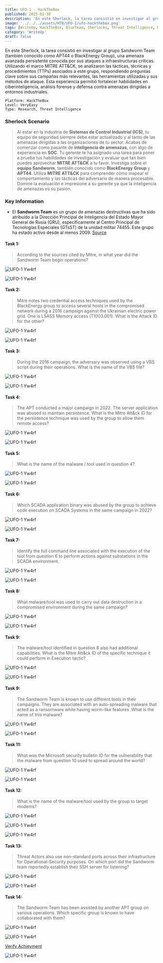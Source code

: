 ```yaml
---
title: UFO-1 - HackTheBox
published: 2025-01-30
description: 'En este Sherlock, la tarea consistió en investigar al grupo Sandworm Team (también conocido como APT44 o BlackEnergy Group), una amenaza avanzada persistente conocida por sus ataques a infraestructuras críticas. Utilizando el marco MITRE ATT&CK, se analizaron las tácticas, técnicas y procedimientos (TTPs) asociados a este grupo, respondiendo preguntas clave sobre sus campañas más relevantes, las herramientas utilizadas y sus métodos de ataque.'
image: '../../../assets/HTB/UFO-1/ufo-hackthebox.png'
tags: [WriteUp, HackTheBox, BlueTeam, Sherlocks, Threat Intelligence, Research]
category: 'WriteUp'
draft: false 
---
```


En este Sherlock, la tarea consistió en investigar al grupo Sandworm Team (también conocido como APT44 o BlackEnergy Group), una amenaza avanzada persistente conocida por sus ataques a infraestructuras críticas. Utilizando el marco MITRE ATT&CK, se analizaron las tácticas, técnicas y procedimientos (TTPs) asociados a este grupo, respondiendo preguntas clave sobre sus campañas más relevantes, las herramientas utilizadas y sus métodos de ataque. Esta experiencia permitió fortalecer habilidades en ciberinteligencia, análisis forense y defensa contra amenazas dirigidas a entornos industriales.

~~~
Platform: HackTheBox
Level: VeryEasy
Type: Research, Threat Intelligence
~~~

### Sherlock  Scenario

> Al estar en la industria de **Sistemas de Control Industrial (ICS)**, tu equipo de seguridad siempre debe estar actualizado y al tanto de las amenazas dirigidas a las organizaciones de tu sector. Acabas de comenzar como pasante de **inteligencia de amenazas**, con algo de experiencia en **SOC**. Tu gerente te ha asignado una tarea para poner a prueba tus habilidades de investigación y evaluar qué tan bien puedes aprovechar **MITRE ATT&CK** a tu favor. Investiga sobre el **equipo Sandworm**, también conocido como **BlackEnergy Group** y **APT44**. Utiliza **MITRE ATT&CK** para comprender cómo mapear el comportamiento y las tácticas del adversario de manera procesable. Domine la evaluación e impresione a su gerente ya que la inteligencia de amenazas es su pasión.

### Key Information

- El **Sandworm Team** es un grupo de amenazas destructivas que ha sido atribuido a la Dirección Principal de Inteligencia del Estado Mayor General de Rusia (GRU), específicamente al Centro Principal de Tecnologías Especiales (GTsST) de la unidad militar 74455. Este grupo ha estado activo desde al menos 2009. [Source](https://attack.mitre.org/groups/G0034/)

#### Task 1: 

> According to the sources cited by Mitre, in what year did the Sandworm Team begin operations?

![UFO-1 Yw4rf](../../../assets/HTB/UFO-1/ufo-1.png)

![UFO-1 Yw4rf](../../../assets/HTB/UFO-1/task-1.png)

#### Task 2:

> Mitre notes two credential access techniques used by the BlackEnergy group to access several hosts in the compromised network during a 2016 campaign against the Ukrainian electric power grid. One is LSASS Memory access (T1003.001). What is the Attack ID for the other?

![UFO-1 Yw4rf](../../../assets/HTB/UFO-1/ufo-2.png)

![UFO-1 Yw4rf](../../../assets/HTB/UFO-1/task-2.png)

#### Task 3:

> During the 2016 campaign, the adversary was observed using a VBS script during their operations. What is the name of the VBS file?

![UFO-1 Yw4rf](../../../assets/HTB/UFO-1/ufo-3.png)

![UFO-1 Yw4rf](../../../assets/HTB/UFO-1/task-3.png)

#### Task 4:

> The APT conducted a major campaign in 2022. The server application was abused to maintain persistence. What is the Mitre Att&ck ID for the persistence technique was used by the group to allow them remote access?

![UFO-1 Yw4rf](../../../assets/HTB/UFO-1/ufo-4.png)

![UFO-1 Yw4rf](../../../assets/HTB/UFO-1/task-4.png)

#### Task 5:

> What is the name of the malware / tool used in question 4?

![UFO-1 Yw4rf](../../../assets/HTB/UFO-1/ufo-5.png)

![UFO-1 Yw4rf](../../../assets/HTB/UFO-1/task-5.png)

#### Task 6:

> Which SCADA application binary was abused by the group to achieve code execution on SCADA Systems in the same campaign in 2022?

![UFO-1 Yw4rf](../../../assets/HTB/UFO-1/ufo-6.png)

![UFO-1 Yw4rf](../../../assets/HTB/UFO-1/task-6.png)

#### Task 7:

> Identify the full command line associated with the execution of the tool from question 6 to perform actions against substations in the SCADA environment.

![UFO-1 Yw4rf](../../../assets/HTB/UFO-1/ufo-7.png)

![UFO-1 Yw4rf](../../../assets/HTB/UFO-1/task-7.png)

#### Task 8:

> What malware/tool was used to carry out data destruction in a compromised environment during the same campaign?

![UFO-1 Yw4rf](../../../assets/HTB/UFO-1/ufo-8.png)

![UFO-1 Yw4rf](../../../assets/HTB/UFO-1/task-8.png)

#### Task 9:

> The malware/tool identified in question 8 also had additional capabilities. What is the Mitre Att&ck ID of the specific technique it could perform in Execution tactic?

![UFO-1 Yw4rf](../../../assets/HTB/UFO-1/ufo-9.png)

![UFO-1 Yw4rf](../../../assets/HTB/UFO-1/task-9.png)

#### Task 9:

> The Sandworm Team is known to use different tools in their campaigns. They are associated with an auto-spreading malware that acted as a ransomware while having worm-like features .What is the name of this malware?

![UFO-1 Yw4rf](../../../assets/HTB/UFO-1/ufo-10.png)

![UFO-1 Yw4rf](../../../assets/HTB/UFO-1/task-10.png)

#### Task 11:

> What was the Microsoft security bulletin ID for the vulnerability that the malware from question 10 used to spread around the world?

![UFO-1 Yw4rf](../../../assets/HTB/UFO-1/ufo-11.png)

![UFO-1 Yw4rf](../../../assets/HTB/UFO-1/task-11.png)

#### Task 12:

> What is the name of the malware/tool used by the group to target modems?

![UFO-1 Yw4rf](../../../assets/HTB/UFO-1/ufo-12.png)

![UFO-1 Yw4rf](../../../assets/HTB/UFO-1/ufo-13.png)

![UFO-1 Yw4rf](../../../assets/HTB/UFO-1/task-12.png)

#### Task 13:

> Threat Actors also use non-standard ports across their infrastructure for Operational-Security purposes. On which port did the Sandworm team reportedly establish their SSH server for listening?

![UFO-1 Yw4rf](../../../assets/HTB/UFO-1/ufo-14.png)

![UFO-1 Yw4rf](../../../assets/HTB/UFO-1/task-13.png)

#### Task 14: 

> The Sandworm Team has been assisted by another APT group on various operations. Which specific group is known to have collaborated with them?

![UFO-1 Yw4rf](../../../assets/HTB/UFO-1/ufo-15.png)

![UFO-1 Yw4rf](../../../assets/HTB/UFO-1/task-14.png)

[Verify Achievment](https://labs.hackthebox.com/achievement/sherlock/2035837/840)

![UFO-1 Yw4rf](../../../assets/HTB/UFO-1/ufo-pwnd.png)
